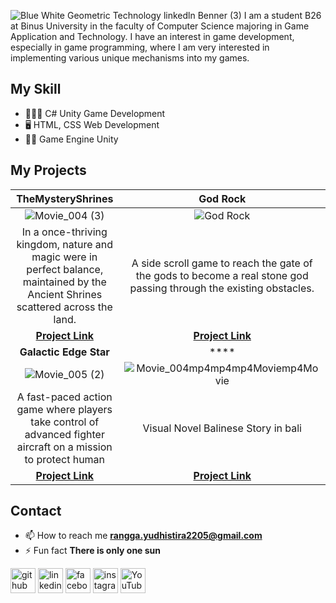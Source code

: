 ![Blue   White Geometric Technology linkedln  Benner (3)](https://github.com/user-attachments/assets/7201f913-76ce-4621-b129-61fcd65cb545)
I am a student B26 at Binus University in the faculty of Computer Science majoring in Game Application and Technology. I have an interest in game development, especially in game programming, where I am very interested in implementing various unique mechanisms into my games.

## My Skill
- 🕵🏼‍♀️ C# Unity Game Development
- 🖥️ HTML, CSS Web Development
- ✍🏼 Game Engine Unity

## My Projects

| **TheMysteryShrines** | **God Rock** |
|:---------------:|:---------------:|
|![Movie_004 (3)](https://github.com/user-attachments/assets/12fc69cb-94d2-4029-96ed-7166b431c998)|![God Rock](https://github.com/user-attachments/assets/f88d9b82-f38a-48f8-bbac-da68856dfc09)|
|In a once-thriving kingdom, nature and magic were in perfect balance, maintained by the Ancient Shrines scattered across the land.|A side scroll game to reach the gate of the gods to become a real stone god passing through the existing obstacles.|
| [**Project Link**](https://github.com/Rangga2205/The_Shrines) | [**Project Link**](https://github.com/Rangga2205/ProjeckSideScroll_2D_God_Rock) |
| **Galactic Edge Star** | **** |
|![Movie_005 (2)](https://github.com/user-attachments/assets/08d8896a-b169-4ae1-b76a-18ce730c98c6)|![Movie_004mp4mp4mp4Moviemp4Movie](https://github.com/user-attachments/assets/2834facf-453b-4104-afcc-e5568be927d9)|
|A fast-paced action game where players take control of advanced fighter aircraft on a mission to protect human| Visual Novel Balinese Story in bali |
| [**Project Link**](https://github.com/Rangga2205/GalaticEdge) | [**Project Link**](https://github.com/Rangga2205/balinese./blob/main/README.md) | 


## Contact
- 📫 How to reach me **rangga.yudhistira2205@gmail.com**
- ⚡ Fun fact **There is only one sun**
  
[<img src='https://cdn.jsdelivr.net/npm/simple-icons@3.0.1/icons/github.svg' alt='github' height='40'>](https://github.com/Rangga2205)  [<img src='https://cdn.jsdelivr.net/npm/simple-icons@3.0.1/icons/linkedin.svg' alt='linkedin' height='40'>](https://www.linkedin.com/in/rangga-yudhistira-a19683253/)  [<img src='https://cdn.jsdelivr.net/npm/simple-icons@3.0.1/icons/facebook.svg' alt='facebook' height='40'>](https://www.facebook.com/rangga.yudhistira.33886/)  [<img src='https://cdn.jsdelivr.net/npm/simple-icons@3.0.1/icons/instagram.svg' alt='instagram' height='40'>](https://www.instagram.com/r_yudpis/)  [<img src='https://cdn.jsdelivr.net/npm/simple-icons@3.0.1/icons/youtube.svg' alt='YouTube' height='40'>](https://www.youtube.com/channel/ranggayudhistira4788)  





